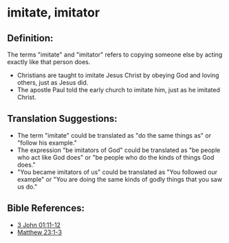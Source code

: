 # imitate, imitator #

## Definition: ##

The terms "imitate" and "imitator" refers to copying someone else by acting exactly like that person does.

* Christians are taught to imitate Jesus Christ by obeying God and loving others, just as Jesus did.
* The apostle Paul told the early church to imitate him, just as he imitated Christ.

## Translation Suggestions: ##

* The term "imitate" could be translated as "do the same things as" or "follow his example."
* The expression "be imitators of God" could be translated as "be people who act like God does" or "be people who do the kinds of things God does."
* "You became imitators of us" could be translated as "You followed our example" or "You are doing the same kinds of godly things that you saw us do."

## Bible References: ##

* [3 John 01:11-12](https://door43.org/en/bible/notes/3jn/01/11)
* [Matthew 23:1-3](https://door43.org/en/bible/notes/mat/23/01)

